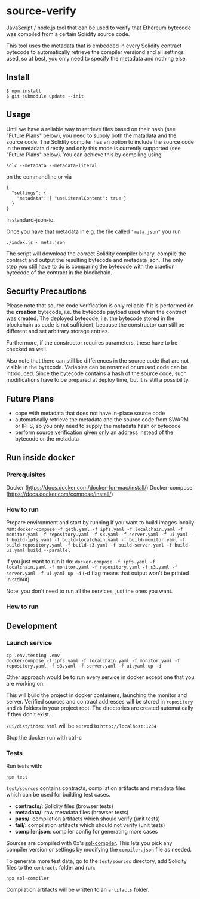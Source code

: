 # source-verify

JavaScript / node.js tool that can be used to verify that Ethereum bytecode was
compiled from a certain Solidity source code.

This tool uses the metadata that is embedded in every Solidity contract bytecode
to automatically retrieve the compiler versiond and all settings used, so at best,
you only need to specify the metadata and nothing else.

## Install
```
$ npm install
$ git submodule update --init
```

## Usage

Until we have a reliable way to retrieve files based on their hash (see
"Future Plans" below),
you need to supply both the matadata and the source code. The Solidity
compiler has an option to include the source code in the metadata directly
and only this mode is currently supported (see "Future Plans" below).
You can achieve this by compiling using

```
solc --metadata --metadata-literal
```

on the commandline or via

```
{
  "settings": {
    "metadata": { "useLiteralContent": true }
  }
}
```

in standard-json-io.

Once you have that metadata in e.g. the file called `"meta.json"` you run

```
./index.js < meta.json
```

The script will download the correct Solidity compiler binary, compile the
contract and output the resulting bytecode and metadata json. The only
step you still have to do is comparing the bytecode with the craetion
bytecode of the contract in the blockchain.

## Security Precautions

Please note that source code verification is only reliable if it is performed
on the **creation** bytecode, i.e. the bytecode payload used when the contract
was created. The deployed bytecode, i.e. the bytecode stored in the blockchain
as code is not sufficient, because the constructor can still be different and
set arbitrary storage entries.

Furthermore, if the constructor requires parameters, these have to be checked
as well.

Also note that there can still be differences in the source code that are not
visible in the bytecode. Variables can be renamed or unused code can be
introduced. Since the bytecode contains a hash of the source code, such
modifications have to be prepared at deploy time, but it is still a possibility.

## Future Plans

- cope with metadata that does not have in-place source code
- automatically retrieve the metadata and the source code from SWARM or IPFS,
  so you only need to supply the metadata hash or bytecode
- perform source verification given only an address instead of the bytecode
  or the metadata

## Run inside docker
### Prerequisites
Docker (https://docs.docker.com/docker-for-mac/install/)
Docker-compose (https://docs.docker.com/compose/install/)

### How to run
Prepare environment and start by running
If you want to build images locally run:
`docker-compose -f geth.yaml -f ipfs.yaml -f localchain.yaml -f monitor.yaml -f repository.yaml -f s3.yaml -f server.yaml -f ui.yaml -f build-ipfs.yaml -f build-localchain.yaml -f build-monitor.yaml -f build-repository.yaml -f build-s3.yaml -f build-server.yaml -f build-ui.yaml build --parallel`

If you just want to run it do:
`docker-compose -f ipfs.yaml -f localchain.yaml -f monitor.yaml -f repository.yaml -f s3.yaml -f server.yaml -f ui.yaml up -d` (-d flag means that output won't be printed in stdout)

Note: you don't need to run all the services, just the ones you want.

### How to run

## Development

### Launch service

```
cp .env.testing .env
docker-compose -f ipfs.yaml -f localchain.yaml -f monitor.yaml -f repository.yaml -f s3.yaml -f server.yaml -f ui.yaml up -d
```

Other approach would be to run every service in docker except one that you are working on.

This will build the project in docker containers, launching the monitor and server.
Verified sources and contract addresses will be stored in `repository` and `db` folders
in your project root. The directories are created automatically if they don't exist.

`/ui/dist/index.html` will be served to `http://localhost:1234`

Stop the docker run with ctrl-c

### Tests

Run tests with:

```
npm test
```

`test/sources` contains contracts, compilation artifacts and metadata files which can be used for building test cases.

- **contracts/**: Solidity files (browser tests)
- **metadata/**: raw metadata files (browser tests)
- **pass/**: compilation artifacts which should verify (unit tests)
- **fail/**: compilation artifacts which should not verify (unit tests)
- **compiler.json**: compiler config for generating more cases

Sources are compiled with 0x's [sol-compiler][22]. This lets you pick any compiler version or settings by modifying the `compiler.json` file as needed.

To generate more test data, go to the `test/sources` directory, add Solidity files to the `contracts` folder and run:

```
npx sol-compiler
```

Compilation artifacts will be written to an `artifacts` folder.

[22]: https://sol-compiler.com/
